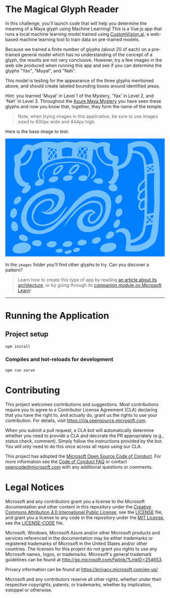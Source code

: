# The Magical Glyph Reader

In this challenge, you'll launch code that will help you determine the meaning of a Maya glyph using Machine Learning! This is a Vue.js app that runs a local machine learning model trained using [CustomVision.ai](https://customvision.ai), a web-based machine learning tool to train data on pre-trained models.

Because we trained a finite number of glyphs (about 20 of each) on a pre-trained general model which has no understanding of the concept of a glyph, the results are not very conclusive. However, try a few images in the web site produced when running this app and see if you can determine the glyphs "Yax", "Muyal", and "Nah".

This model is testing for the appearance of the three glyphs mentioned above, and should create labeled bounding boxes around identified areas.

Hint: you learned 'Muyal' in Level 1 of the Mystery, 'Yax' in Level 2, and 'Nah' in Level 3. Throughout the [Azure Maya Mystery](https://aka.ms/AzureMayaMystery) you have seen these glyphs and now you know that, together, they form the name of the temple.

> Note, when trying images in this application, be sure to use images sized to 600px wide and 444px high.

Here is the base image to test:

![title glyph](images/title.png)

In the `images` folder you'll find other glyphs to try. Can you discover a pattern?

> Learn how to create this type of app by reading [an article about its architecture](https://dev.to/azure/ice-cream-or-dalmatian-who-can-tell-building-a-machine-learning-powered-pwa-35g7), or by going through its [companion module on Microsoft Learn](https://docs.microsoft.com/learn/modules/create-web-app-with-refreshable-models/?WT.mc_id=mayamystery-github-jelooper)!

---

# Running the Application

## Project setup

```
npm install
```

### Compiles and hot-reloads for development

```
npm run serve
```

# Contributing

This project welcomes contributions and suggestions. Most contributions require you to agree to a
Contributor License Agreement (CLA) declaring that you have the right to, and actually do, grant us
the rights to use your contribution. For details, visit https://cla.opensource.microsoft.com.

When you submit a pull request, a CLA bot will automatically determine whether you need to provide
a CLA and decorate the PR appropriately (e.g., status check, comment). Simply follow the instructions
provided by the bot. You will only need to do this once across all repos using our CLA.

This project has adopted the [Microsoft Open Source Code of Conduct](https://opensource.microsoft.com/codeofconduct/).
For more information see the [Code of Conduct FAQ](https://opensource.microsoft.com/codeofconduct/faq/) or
contact [opencode@microsoft.com](mailto:opencode@microsoft.com) with any additional questions or comments.

# Legal Notices

Microsoft and any contributors grant you a license to the Microsoft documentation and other content
in this repository under the [Creative Commons Attribution 4.0 International Public License](https://creativecommons.org/licenses/by/4.0/legalcode),
see the [LICENSE](LICENSE) file, and grant you a license to any code in the repository under the [MIT License](https://opensource.org/licenses/MIT), see the
[LICENSE-CODE](LICENSE-CODE) file.

Microsoft, Windows, Microsoft Azure and/or other Microsoft products and services referenced in the documentation
may be either trademarks or registered trademarks of Microsoft in the United States and/or other countries.
The licenses for this project do not grant you rights to use any Microsoft names, logos, or trademarks.
Microsoft's general trademark guidelines can be found at http://go.microsoft.com/fwlink/?LinkID=254653.

Privacy information can be found at https://privacy.microsoft.com/en-us/

Microsoft and any contributors reserve all other rights, whether under their respective copyrights, patents,
or trademarks, whether by implication, estoppel or otherwise.

